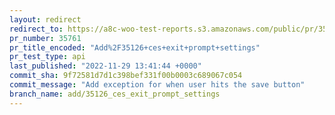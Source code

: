 ```yaml
---
layout: redirect
redirect_to: https://a8c-woo-test-reports.s3.amazonaws.com/public/pr/35761/api/index.html
pr_number: 35761
pr_title_encoded: "Add%2F35126+ces+exit+prompt+settings"
pr_test_type: api
last_published: "2022-11-29 13:41:44 +0000"
commit_sha: 9f72581d7d1c398bef331f00b0003c689067c054
commit_message: "Add exception for when user hits the save button"
branch_name: add/35126_ces_exit_prompt_settings
---
```

